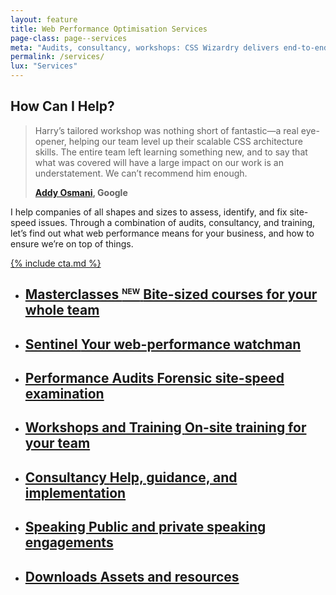 ```yaml
---
layout: feature
title: Web Performance Optimisation Services
page-class: page--services
meta: "Audits, consultancy, workshops: CSS Wizardry delivers end-to-end web-performance services that shave seconds and grow revenue for teams worldwide."
permalink: /services/
lux: "Services"
---
```


## How Can I Help?

<blockquote class="pull-quote  pull-quote--context-alt" id="quote:addy-osmani"><p>Harry’s tailored
workshop was nothing short of fantastic—a real eye-opener, helping our team
level up their scalable CSS architecture skills. The entire team left learning
something new, and to say that what was covered will have a large impact on our
work is an understatement. We can’t recommend him enough.</p>
<b class="source pull-quote__source"><a href="https://twitter.com/addyosmani">Addy
Osmani</a>, Google</b></blockquote>

I help companies of all shapes and sizes to assess, identify, and fix site-speed
issues. Through a combination of audits, consultancy, and training, let’s find
out what web performance means for your business, and how to ensure we’re on top
of things.

<a href="/contact/" class="btn  btn--positive">{% include cta.md %}</a>

<style>
  {% include css/components.feature-list.css %}
</style>

<ul class="feature-list" style="clear: both;">

  <li class="feature-list__item">
    <a href="/masterclasses/" class="feature-list__link">
      <h2 class="feature-list__title">
        Masterclasses <sup style="text-transform: uppercase; font-size: 0.75rem; top: -0.75em;">New</sup>
        <span class="feature-list__sub">Bite-sized courses for your whole team</span>
      </h2>
    </a>
  </li>

  <li class="feature-list__item">
    <a href="/sentinel/" class="feature-list__link">
      <h2 class="feature-list__title">
        Sentinel
        <span class="feature-list__sub">Your web-performance watchman</span>
      </h2>
    </a>
  </li>

  <li class="feature-list__item">
    <a href="/code-reviews/" class="feature-list__link">
      <h2 class="feature-list__title">
        Performance Audits
        <span class="feature-list__sub">Forensic site-speed examination</span>
      </h2>
    </a>
  </li>

  <li class="feature-list__item">
    <a href="/workshops/" class="feature-list__link">
      <h2 class="feature-list__title">
        Workshops and Training
        <span class="feature-list__sub">On-site training for your team</span>
      </h2>
    </a>
  </li>

  <li class="feature-list__item">
    <a href="/consultancy/" class="feature-list__link">
      <h2 class="feature-list__title">
        Consultancy
        <span class="feature-list__sub">Help, guidance, and implementation</span>
      </h2>
    </a>
  </li>

  <li class="feature-list__item">
    <a href="/speaking/" class="feature-list__link">
      <h2 class="feature-list__title">
        Speaking
        <span class="feature-list__sub">Public and private speaking engagements</span>
      </h2>
    </a>
  </li>

  <li class="feature-list__item">
    <a href="/downloads/" class="feature-list__link">
      <h2 class="feature-list__title">
        Downloads
        <span class="feature-list__sub">Assets and resources</span>
      </h2>
    </a>
  </li>

</ul>
